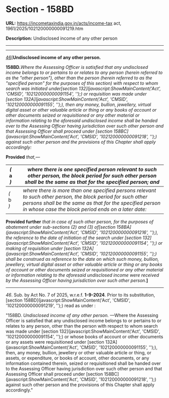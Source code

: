# Section - 158BD

**URL:** https://incometaxindia.gov.in/acts/income-tax act, 1961/2025/102120000000091219.htm

**Description:** Undisclosed income of any other person

---

****

[46](javascript:ShowFootnote\('fn46'\);)[**Undisclosed income of any other person.**

**158BD.**_Where the Assessing Officer is satisfied that any undisclosed income belongs to or pertains to or relates to any person (herein referred to as the "other person"), other than the person (herein referred to as the "specified person" for the purposes of this section) with respect to whom search was initiated under[section 132](javascript:ShowMainContent\('Act', 'CMSID', '102120000000091154', ''\);) or requisition was made under [section 132A](javascript:ShowMainContent\('Act', 'CMSID', '102120000000091155', ''\);), then any money, bullion, jewellery, virtual digital asset or other valuable article or thing or any books of account or other documents seized or requisitioned or any other material or information relating to the aforesaid undisclosed income shall be handed over to the Assessing Officer having jurisdiction over such other person and that Assessing Officer shall proceed under [section 158BC](javascript:ShowMainContent\('Act', 'CMSID', '102120000000091218', ''\);) against such other person and the provisions of this Chapter shall apply accordingly:_

**Provided** _that,—_

 _(_ a _)_|  |  _where there is one specified person relevant to such other person, the block period for such other person shall be the same as that for the specified person; and_  
---|---|---  
 _(_ b _)_|  |  _where there is more than one specified persons relevant to such other person, the block period for such other persons shall be the same as that for the specified person in whose case the block period ends on a later date:_  
  
**Provided further** _that in case of such other person, for the purposes of abatement under sub-sections (2) and (3) of[section 158BA](javascript:ShowMainContent\('Act', 'CMSID', '102120000000091216', ''\);), the reference to the date of initiation of the search under [section 132](javascript:ShowMainContent\('Act', 'CMSID', '102120000000091154', ''\);) or making of requisition under [section 132A](javascript:ShowMainContent\('Act', 'CMSID', '102120000000091155', ''\);) shall be construed as reference to the date on which such money, bullion, jewellery, virtual digital asset or other valuable article or thing or any books of account or other documents seized or requisitioned or any other material or information relating to the aforesaid undisclosed income were received by the Assessing Officer having jurisdiction over such other person._**]**

* * *

_46_. Sub. by Act No. 7 of 2025, w.r.e.f. **1-9-2024**. Prior to its substitution, [section 158BD](javascript:ShowMainContent\('Act', 'CMSID', '102120000000091219', ''\);) read as under :

"158BD. _Undisclosed income of any other person._ —Where the Assessing Officer is satisfied that any undisclosed income belongs to or pertains to or relates to any person, other than the person with respect to whom search was made under [section 132](javascript:ShowMainContent\('Act', 'CMSID', '102120000000091154', ''\);) or whose books of account or other documents or any assets were requisitioned under [section 132A](javascript:ShowMainContent\('Act', 'CMSID', '102120000000091155', ''\);), then, any money, bullion, jewellery or other valuable article or thing, or assets, or expenditure, or books of account, other documents, or any information contained therein, seized or requisitioned shall be handed over to the Assessing Officer having jurisdiction over such other person and that Assessing Officer shall proceed under [section 158BC](javascript:ShowMainContent\('Act', 'CMSID', '102120000000091218', ''\);) against such other person and the provisions of this Chapter shall apply accordingly."